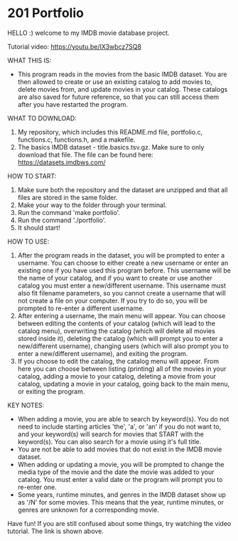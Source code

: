 # 201 Portfolio

HELLO :) welcome to my IMDB movie database project.

Tutorial video: https://youtu.be/IX3wbcz7SQ8

WHAT THIS IS:
- This program reads in the movies from the basic IMDB dataset. You are then allowed to create or use an existing catalog to add movies to, delete movies from, and update movies in your catalog. These catalogs are also saved for future reference, so that you can still access them after you have restarted the program.

WHAT TO DOWNLOAD:
1) My repository, which includes this README.md file, portfolio.c, functions.c, functions.h, and a makefile.
2) The basics IMDB dataset - title.basics.tsv.gz. Make sure to only download that file. The file can be found here: https://datasets.imdbws.com/

HOW TO START:
1) Make sure both the repository and the dataset are unzipped and that all files are stored in the same folder.
2) Make your way to the folder through your terminal.
3) Run the command 'make portfolio'.
4) Run the command './portfolio'.
5) It should start!

HOW TO USE:
1) After the program reads in the dataset, you will be prompted to enter a username. You can choose to either create a new username or enter an existing one if you have used this program before. This username will be the name of your catalog, and if you want to create or use another catalog you must enter a new/different username. This username must also fit filename parameters, so you cannot create a username that will not create a file on your computer. If you try to do so, you will be prompted to re-enter a different username.
2) After entering a username, the main menu will appear. You can choose between editing the contents of your catalog (which will lead to the catalog menu), overwriting the catalog (which will delete all movies stored inside it), deleting the catalog (which will prompt you to enter a new/different username), changing users (which will also prompt you to enter a new/different username), and exiting the program.
3) If you choose to edit the catalog, the catalog menu will appear. From here you can choose between listing (printing) all of the movies in your catalog, adding a movie to your catalog, deleting a movie from your catalog, updating a movie in your catalog, going back to the main menu, or exiting the program.

KEY NOTES:
- When adding a movie, you are able to search by keyword(s). You do not need to include starting articles 'the', 'a', or 'an' if you do not want to, and your keyword(s) will search for movies that START with the keyword(s). You can also search for a movie using it's full title.
- You are not be able to add movies that do not exist in the IMDB movie dataset.
- When adding or updating a movie, you will be prompted to change the media type of the movie and the date the movie was added to your catalog. You must enter a valid date or the program will prompt you to re-enter one.
- Some years, runtime minutes, and genres in the IMDB dataset show up as '/N' for some movies. This means that the year, runtime minutes, or genres are unknown for a corresponding movie.

Have fun! If you are still confused about some things, try watching the video tutorial. The link is shown above.
